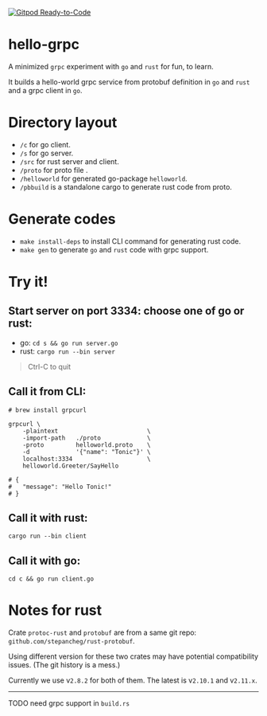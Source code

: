 [![Gitpod Ready-to-Code](https://img.shields.io/badge/Gitpod-Ready--to--Code-blue?logo=gitpod)](https://gitpod.io/#https://github.com/drmingdrmer/hello-grpc) 

# hello-grpc

A minimized `grpc` experiment with `go` and `rust`
for fun, to learn.

It builds a hello-world grpc service from protobuf definition in `go` and `rust`
and a grpc client in `go`.

# Directory layout

- `/c` for go client.
- `/s` for go server.
- `/src` for rust server and client.
- `/proto` for proto file .
- `/helloworld` for generated go-package `helloworld`.
- `/pbbuild` is a standalone cargo to generate rust code from proto.

# Generate codes

- `make install-deps` to install CLI command for generating rust code.
- `make gen` to generate `go` and `rust` code with grpc support.

# Try it!

## Start server on port 3334: choose one of go or rust:

- go: `cd s && go run server.go`
- rust: `cargo run --bin server`

> Ctrl-C to quit

## Call it from CLI:

```
# brew install grpcurl

grpcurl \
    -plaintext                         \
    -import-path   ./proto             \
    -proto         helloworld.proto    \
    -d             '{"name": "Tonic"}' \
    localhost:3334                     \
    helloworld.Greeter/SayHello

# {
#   "message": "Hello Tonic!"
# }
```

## Call it with rust:

`cargo run --bin client`

## Call it with go:

`cd c && go run client.go`

# Notes for rust

Crate `protoc-rust` and `protobuf` are from a same git repo:
`github.com/stepancheg/rust-protobuf`.

Using different version for these two crates may have potential compatibility
issues. (The git history is a mess.)

Currently we use v`2.8.2` for both of them.
The latest is v`2.10.1` and v`2.11.x`.

---

TODO need grpc support in `build.rs`
